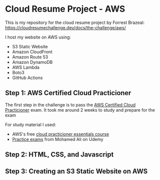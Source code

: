 # Cloud Resume Project - AWS
This is my repository for the cloud resume project by Forrest Brazeal: https://cloudresumechallenge.dev/docs/the-challenge/aws/ 

I host my website on AWS using:
* S3 Static Website
* Amazon CloudFront
* Amazon Route 53
* Amazon DynamoDB
* AWS Lambda
* Boto3
* GitHub Actions

## Step 1: AWS Certified Cloud Practicioner
The first step in the challenge is to pass the [AWS Certified Cloud Practicioner](https://aws.amazon.com/certification/certified-cloud-practitioner/) exam. 
It took me around 2 weeks to study and prepare for the exam

For study material I used:
* AWS's free [cloud practicioner essentials course](https://explore.skillbuilder.aws/learn/course/external/view/elearning/134/aws-cloud-practitioner-essentials)
* [Practice exams](https://www.udemy.com/course/aws-certified-cloud-practitioner-practice-test/) from Mohamed Ali on Udemy

## Step 2: HTML, CSS, and Javascript

## Step 3: Creating an S3 Static Website on AWS
